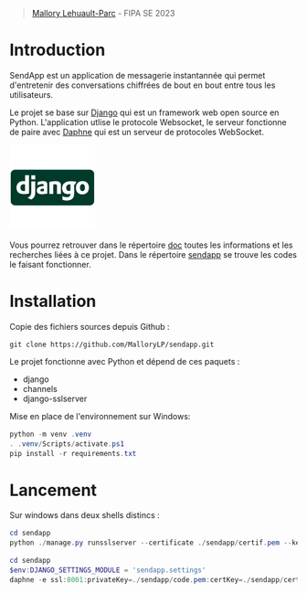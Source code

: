 > [Mallory Lehuault-Parc](https://https://github.com/MalloryLP) - FIPA SE 2023

# Introduction

SendApp est un application de messagerie instantannée qui permet d'entretenir des conversations chiffrées de bout en bout entre tous les utilisateurs.  

Le projet se base sur [Django](https://www.djangoproject.com/) qui est un framework web open source en Python. L'application utlise le protocole Websocket, le serveur fonctionne de paire avec [Daphne](https://github.com/django/daphne) qui est un serveur de protocoles WebSocket.

<img src="doc/images/django.png" height="150">

Vous pourrez retrouver dans le répertoire [doc](https://github.com/MalloryLP/sendapp/tree/main/doc) toutes les informations et les recherches liées à ce projet. Dans le répertoire [sendapp](https://github.com/MalloryLP/sendapp/tree/main/sendapp) se trouve les codes le faisant fonctionner. 

# Installation

Copie des fichiers sources depuis Github :
```
git clone https://github.com/MalloryLP/sendapp.git
```

Le projet fonctionne avec Python et dépend de ces paquets :
- django
- channels
- django-sslserver

Mise en place de l'environnement sur Windows:

```powershell
python -m venv .venv
. .venv/Scripts/activate.ps1
pip install -r requirements.txt
```

# Lancement

Sur windows dans deux shells distincs :
```powershell
cd sendapp
python ./manage.py runsslserver --certificate ./sendapp/certif.pem --key ./sendapp/code.pem 0.0.0.0:8000
```

```powershell
cd sendapp
$env:DJANGO_SETTINGS_MODULE = 'sendapp.settings'
daphne -e ssl:8001:privateKey=./sendapp/code.pem:certKey=./sendapp/certif.pem sendapp.asgi:application
```